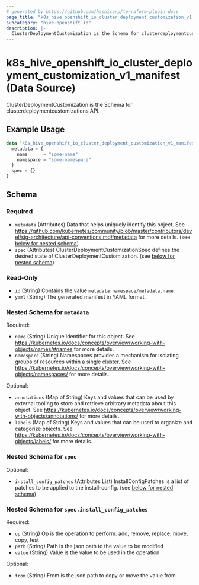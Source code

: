 ```yaml
---
# generated by https://github.com/hashicorp/terraform-plugin-docs
page_title: "k8s_hive_openshift_io_cluster_deployment_customization_v1_manifest Data Source - terraform-provider-k8s"
subcategory: "hive.openshift.io"
description: |-
  ClusterDeploymentCustomization is the Schema for clusterdeploymentcustomizations API.
---
```


# k8s_hive_openshift_io_cluster_deployment_customization_v1_manifest (Data Source)

ClusterDeploymentCustomization is the Schema for clusterdeploymentcustomizations API.

## Example Usage

```terraform
data "k8s_hive_openshift_io_cluster_deployment_customization_v1_manifest" "example" {
  metadata = {
    name      = "some-name"
    namespace = "some-namespace"
  }
  spec = {}
}
```

<!-- schema generated by tfplugindocs -->
## Schema

### Required

- `metadata` (Attributes) Data that helps uniquely identify this object. See https://github.com/kubernetes/community/blob/master/contributors/devel/sig-architecture/api-conventions.md#metadata for more details. (see [below for nested schema](#nestedatt--metadata))
- `spec` (Attributes) ClusterDeploymentCustomizationSpec defines the desired state of ClusterDeploymentCustomization. (see [below for nested schema](#nestedatt--spec))

### Read-Only

- `id` (String) Contains the value `metadata.namespace/metadata.name`.
- `yaml` (String) The generated manifest in YAML format.

<a id="nestedatt--metadata"></a>
### Nested Schema for `metadata`

Required:

- `name` (String) Unique identifier for this object. See https://kubernetes.io/docs/concepts/overview/working-with-objects/names/#names for more details.
- `namespace` (String) Namespaces provides a mechanism for isolating groups of resources within a single cluster. See https://kubernetes.io/docs/concepts/overview/working-with-objects/namespaces/ for more details.

Optional:

- `annotations` (Map of String) Keys and values that can be used by external tooling to store and retrieve arbitrary metadata about this object. See https://kubernetes.io/docs/concepts/overview/working-with-objects/annotations/ for more details.
- `labels` (Map of String) Keys and values that can be used to organize and categorize objects. See https://kubernetes.io/docs/concepts/overview/working-with-objects/labels/ for more details.


<a id="nestedatt--spec"></a>
### Nested Schema for `spec`

Optional:

- `install_config_patches` (Attributes List) InstallConfigPatches is a list of patches to be applied to the install-config. (see [below for nested schema](#nestedatt--spec--install_config_patches))

<a id="nestedatt--spec--install_config_patches"></a>
### Nested Schema for `spec.install_config_patches`

Required:

- `op` (String) Op is the operation to perform: add, remove, replace, move, copy, test
- `path` (String) Path is the json path to the value to be modified
- `value` (String) Value is the value to be used in the operation

Optional:

- `from` (String) From is the json path to copy or move the value from
